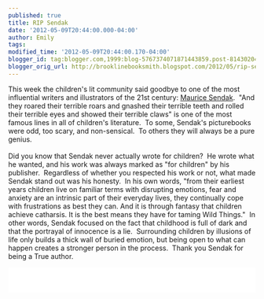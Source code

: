 ```yaml
---
published: true
title: RIP Sendak
date: '2012-05-09T20:44:00.000-04:00'
author: Emily
tags: 
modified_time: '2012-05-09T20:44:00.170-04:00'
blogger_id: tag:blogger.com,1999:blog-5767374071871443859.post-8143020496799902836
blogger_orig_url: http://brooklinebooksmith.blogspot.com/2012/05/rip-sendak.html
---
```


This week the children's lit community said goodbye to one of the most influential writers and illustrators of the 21st century: <a href="http://www.nytimes.com/2012/05/09/books/maurice-sendak-childrens-author-dies-at-83.html">Maurice Sendak</a>.&nbsp; "And they roared their terrible roars and gnashed their terrible teeth and rolled their terrible eyes and showed their terrible claws"&nbsp;is one of the most famous lines in all of&nbsp;children's literature.&nbsp; To some, Sendak's picturebooks were odd, too scary, and non-sensical.&nbsp; To others they will always be a pure genius.<br /><br />Did you know that Sendak never actually wrote for children?&nbsp; He wrote what he wanted, and his work was always marked as "for children" by his publisher.&nbsp; Regardless of&nbsp;whether you respected his work or not, what made Sendak stand out was his honesty.&nbsp; In his own words, "from their earliest years children live on familiar terms with disrupting emotions, fear and anxiety are an intrinsic part of their everyday lives, they continually cope with frustrations as best they can. And it is through fantasy that children achieve catharsis. It is the best means they have for taming Wild Things."&nbsp; In other words, Sendak focused on the fact that childhood is full of dark and that the portrayal of innocence is a lie.&nbsp; Surrounding children by illusions of life only builds a thick wall of buried emotion, but being open to what can happen creates a stronger person in the process.&nbsp; Thank you Sendak for being a True author.<br /><div style="background-color: white; border-bottom: medium none; border-left: medium none; border-right: medium none; border-top: medium none; color: black; overflow: hidden; text-align: left; text-decoration: none;">&nbsp;</div><div style="background-color: white; border-bottom: medium none; border-left: medium none; border-right: medium none; border-top: medium none; color: black; overflow: hidden; text-align: left; text-decoration: none;"><br />&nbsp;</div>
